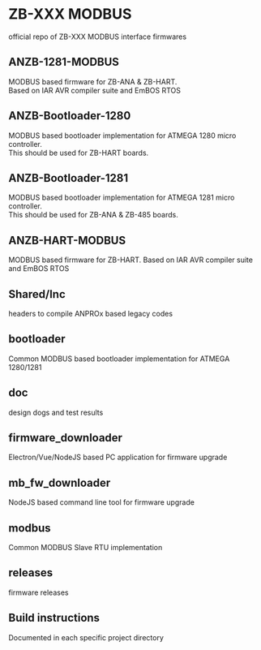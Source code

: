 # ZB-XXX MODBUS
official repo of ZB-XXX MODBUS interface firmwares

## ANZB-1281-MODBUS
MODBUS based firmware for ZB-ANA & ZB-HART.  
Based on IAR AVR compiler suite and EmBOS RTOS

## ANZB-Bootloader-1280
MODBUS based bootloader implementation for ATMEGA 1280 micro controller.  
This should be used for ZB-HART boards.

## ANZB-Bootloader-1281
MODBUS based bootloader implementation for ATMEGA 1281 micro controller.  
This should be used for ZB-ANA & ZB-485 boards.

## ANZB-HART-MODBUS
MODBUS based firmware for ZB-HART.
Based on IAR AVR compiler suite and EmBOS RTOS

## Shared/Inc
headers to compile ANPROx based legacy codes

## bootloader
Common MODBUS based bootloader implementation for ATMEGA 1280/1281

## doc
design dogs and test results

## firmware_downloader
Electron/Vue/NodeJS based PC application for firmware upgrade

## mb_fw_downloader
NodeJS based command line tool for firmware upgrade

## modbus
Common MODBUS Slave RTU implementation

## releases
firmware releases

## Build instructions 
Documented in each specific project directory
